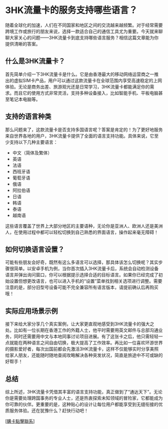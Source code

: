 # 3HK流量卡的服务支持哪些语言？

随着全球化的加速，人们在不同国家和地区之间的交流越来越频繁。对于经常需要跨境工作或旅行的朋友来说，选择一款适合自己的通信工具尤为重要。今天就来聊聊大家关心的问题——3HK流量卡到底支持哪些语言服务？相信这篇文章能为你提供清晰的答案。

## 什么是3HK流量卡？

首先简单介绍一下3HK流量卡是什么。它是由香港最大的移动网络运营商之一推出的虚拟SIM卡产品，用户可以通过这款流量卡在全球范围内享受高速稳定的上网体验。无论是商务出差、旅游观光还是日常学习，3HK流量卡都能满足你的需求。而且它的使用方式非常灵活，支持多种设备接入，比如智能手机、平板电脑甚至笔记本电脑等。

## 支持的语言种类

那么问题来了，这款流量卡是否支持多国语言呢？答案是肯定的！为了更好地服务来自世界各地的用户，3HK流量卡提供了全面的语言支持功能。具体来说，它至少支持以下几种主要语言：

- 中文（简体及繁体）
- 英语
- 法语
- 西班牙语
- 葡萄牙语
- 俄语
- 阿拉伯语
- 日语
- 韩语
- 泰语
- 越南语

这些语言覆盖了世界上大部分地区的主要语种，无论你是亚洲人、欧洲人还是美洲人，在使用过程中都可以轻松切换到自己熟悉的界面语言，操作起来毫无障碍！

## 如何切换语言设置？

可能有些朋友会好奇，既然有这么多语言可以选择，那具体该怎么切换呢？其实步骤很简单。以安卓手机为例，当你首次插入3HK流量卡后，系统会自动检测设备语言并弹出询问窗口，你可以根据提示选择合适的目标语言。如果你已经完成了初始设置但想更改语言，也可以进入手机的“设置”菜单找到相关选项进行调整。需要注意的是，部分旧型号设备可能不完全兼容所有语言版本，请提前确认后再购买哦！

## 实际应用场景示例

接下来给大家分享几个真实案例，让大家更直观地感受到3HK流量卡的强大之处。比如有一位长期在香港工作的外籍人士，他平时需要用英文邮件与总部沟通业务，同时还需要用中文与本地同事讨论项目进展。有了这张卡之后，他只需轻轻一点就能在两种语言之间自由切换，极大提高了工作效率。再比如一位喜欢环游世界的摄影爱好者，每次出国前都会先激活3HK流量卡，这样不仅能够实时分享美照给家人朋友，还能随时随地查阅攻略解决各种突发状况，简直是旅途中不可或缺的好帮手！

## 总结

综上所述，3HK流量卡凭借其丰富的语言支持功能，真正做到了“通达天下”。无论你是需要处理跨国事务的专业人士，还是热衷探索未知领域的冒险家，它都能成为你可靠的伙伴。更重要的是，这种贴心的设计让每位用户都能享受到无缝衔接的优质服务体验。还在犹豫什么？赶快行动吧！

[[購卡點擊聯系](https://t.me/s/esim1088)]